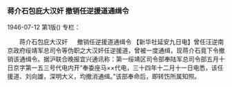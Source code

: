 ### 蒋介石包庇大汉奸  撤销任逆援道通缉令

1946-07-12
第1版()
专栏：

　　蒋介石包庇大汉奸
　  撤销任逆援道通缉令
    【新华社延安九日电】曾任汪逆南京政府绥靖军总司令等伪职之大汉奸任逆援道，曾被一度通缉，现蒋介石竟下令撤销该通缉令。据沪联合晚报宜兴通讯称：第一绥靖区司令部奉陆军总司令部五月十日京字第一五三号代电内开“奉委座马××代电，三十四年十二月十一日电悉，该任援道、刘向雄，深明大义，均撤消通缉。”该部奉命后，即转饬所属知照。
